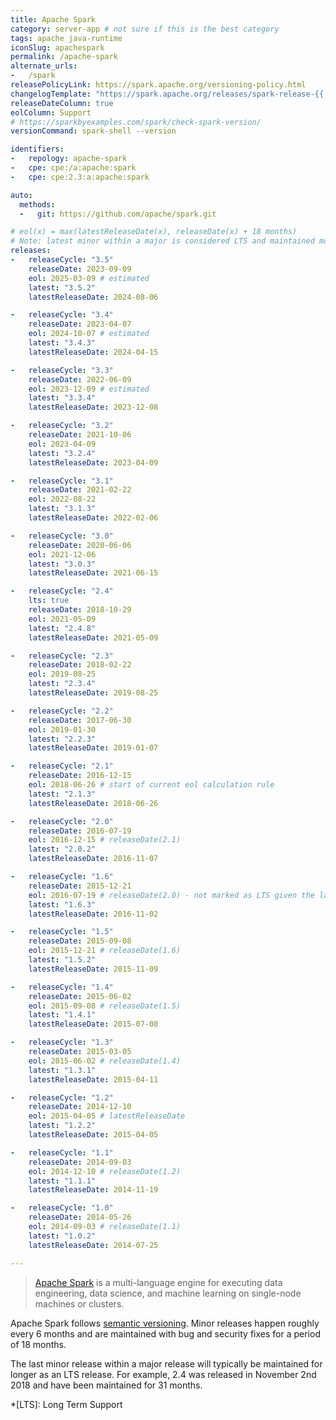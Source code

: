 ```yaml
---
title: Apache Spark
category: server-app # not sure if this is the best category
tags: apache java-runtime
iconSlug: apachespark
permalink: /apache-spark
alternate_urls:
-   /spark
releasePolicyLink: https://spark.apache.org/versioning-policy.html
changelogTemplate: "https://spark.apache.org/releases/spark-release-{{'__LATEST__'|replace:'.','-'}}.html"
releaseDateColumn: true
eolColumn: Support
# https://sparkbyexamples.com/spark/check-spark-version/
versionCommand: spark-shell --version

identifiers:
-   repology: apache-spark
-   cpe: cpe:/a:apache:spark
-   cpe: cpe:2.3:a:apache:spark

auto:
  methods:
  -   git: https://github.com/apache/spark.git

# eol(x) = max(latestReleaseDate(x), releaseDate(x) + 18 months)
# Note: latest minor within a major is considered LTS and maintained more than 18 months.
releases:
-   releaseCycle: "3.5"
    releaseDate: 2023-09-09
    eol: 2025-03-09 # estimated
    latest: "3.5.2"
    latestReleaseDate: 2024-08-06

-   releaseCycle: "3.4"
    releaseDate: 2023-04-07
    eol: 2024-10-07 # estimated
    latest: "3.4.3"
    latestReleaseDate: 2024-04-15

-   releaseCycle: "3.3"
    releaseDate: 2022-06-09
    eol: 2023-12-09 # estimated
    latest: "3.3.4"
    latestReleaseDate: 2023-12-08

-   releaseCycle: "3.2"
    releaseDate: 2021-10-06
    eol: 2023-04-09
    latest: "3.2.4"
    latestReleaseDate: 2023-04-09

-   releaseCycle: "3.1"
    releaseDate: 2021-02-22
    eol: 2022-08-22
    latest: "3.1.3"
    latestReleaseDate: 2022-02-06

-   releaseCycle: "3.0"
    releaseDate: 2020-06-06
    eol: 2021-12-06
    latest: "3.0.3"
    latestReleaseDate: 2021-06-15

-   releaseCycle: "2.4"
    lts: true
    releaseDate: 2018-10-29
    eol: 2021-05-09
    latest: "2.4.8"
    latestReleaseDate: 2021-05-09

-   releaseCycle: "2.3"
    releaseDate: 2018-02-22
    eol: 2019-08-25
    latest: "2.3.4"
    latestReleaseDate: 2019-08-25

-   releaseCycle: "2.2"
    releaseDate: 2017-06-30
    eol: 2019-01-30
    latest: "2.2.3"
    latestReleaseDate: 2019-01-07

-   releaseCycle: "2.1"
    releaseDate: 2016-12-15
    eol: 2018-06-26 # start of current eol calculation rule
    latest: "2.1.3"
    latestReleaseDate: 2018-06-26

-   releaseCycle: "2.0"
    releaseDate: 2016-07-19
    eol: 2016-12-15 # releaseDate(2.1)
    latest: "2.0.2"
    latestReleaseDate: 2016-11-07

-   releaseCycle: "1.6"
    releaseDate: 2015-12-21
    eol: 2016-07-19 # releaseDate(2.0) - not marked as LTS given the latest release date
    latest: "1.6.3"
    latestReleaseDate: 2016-11-02

-   releaseCycle: "1.5"
    releaseDate: 2015-09-08
    eol: 2015-12-21 # releaseDate(1.6)
    latest: "1.5.2"
    latestReleaseDate: 2015-11-09

-   releaseCycle: "1.4"
    releaseDate: 2015-06-02
    eol: 2015-09-08 # releaseDate(1.5)
    latest: "1.4.1"
    latestReleaseDate: 2015-07-08

-   releaseCycle: "1.3"
    releaseDate: 2015-03-05
    eol: 2015-06-02 # releaseDate(1.4)
    latest: "1.3.1"
    latestReleaseDate: 2015-04-11

-   releaseCycle: "1.2"
    releaseDate: 2014-12-10
    eol: 2015-04-05 # latestReleaseDate
    latest: "1.2.2"
    latestReleaseDate: 2015-04-05

-   releaseCycle: "1.1"
    releaseDate: 2014-09-03
    eol: 2014-12-10 # releaseDate(1.2)
    latest: "1.1.1"
    latestReleaseDate: 2014-11-19

-   releaseCycle: "1.0"
    releaseDate: 2014-05-26
    eol: 2014-09-03 # releaseDate(1.1)
    latest: "1.0.2"
    latestReleaseDate: 2014-07-25

---
```


> [Apache Spark](https://spark.apache.org/) is a multi-language engine for executing data
> engineering, data science, and machine learning on single-node machines or clusters.

Apache Spark follows [semantic versioning](https://semver.org). Minor releases happen roughly every
6 months and are maintained with bug and security fixes for a period of 18 months.

The last minor release within a major release will typically be maintained for longer as an LTS
release. For example, 2.4 was released in November 2nd 2018 and have been maintained for 31 months.

*[LTS]: Long Term Support
